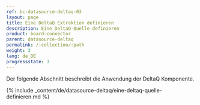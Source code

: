 ```yaml
---
ref: bc-datasource-deltaq-03
layout: page
title: Eine DeltaQ Extraktion definieren
description: Eine DeltaQ-Quelle definieren
product: board-connector
parent: datasource-deltaq
permalink: /:collection/:path
weight: 3
lang: de_DE
progressstate: 3
---
```

Der folgende Abschnitt beschreibt die Anwendung der DeltaQ Komponente.

{% include _content/de/datasource-deltaq/eine-deltaq-quelle-definieren.md %}
